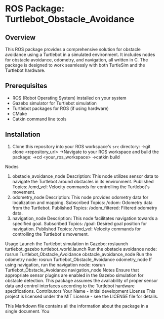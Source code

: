 # ROS Package: Turtlebot_Obstacle_Avoidance 

## Overview 
This ROS package provides a comprehensive solution for obstacle avoidance using a Turtlebot in a simulated environment. It includes nodes for obstacle avoidance, odometry, and navigation, all written in C. The package is designed to work seamlessly with both TurtleSim and the Turtlebot hardware.

## Prerequisites 
- ROS (Robot Operating System) installed on your system 
- Gazebo simulator for Turtlebot simulation 
- Turtlebot packages for ROS (if using hardware) 
- CMake 
- Catkin command line tools 

## Installation 
1. Clone this repository into your ROS workspace's `src` directory:
->git clone <repository_url> 
->Navigate to your ROS workspace and build the package:
->cd <your_ros_workspace> 
->catkin build 

Nodes
1. obstacle_avoidance_node
Description: This node utilizes sensor data to navigate the Turtlebot around obstacles in its environment.
Published Topics:
/cmd_vel: Velocity commands for controlling the Turtlebot's movement.
2. odometry_node
Description: This node provides odometry data for localization and mapping.
Subscribed Topics:
/odom: Odometry data from the Turtlebot.
Published Topics:
/odom_filtered: Filtered odometry data.
3. navigation_node
Description: This node facilitates navigation towards a specified goal.
Subscribed Topics:
/goal: Desired goal position for navigation.
Published Topics:
/cmd_vel: Velocity commands for controlling the Turtlebot's movement.

Usage
Launch the Turtlebot simulation in Gazebo:
roslaunch turtlebot_gazebo turtlebot_world.launch 
Run the obstacle avoidance node:
rosrun Turtlebot_Obstacle_Avoidance obstacle_avoidance_node 
Run the odometry node:
rosrun Turtlebot_Obstacle_Avoidance odometry_node 
If using navigation, run the navigation node:
rosrun Turtlebot_Obstacle_Avoidance navigation_node 
Notes
Ensure that appropriate sensor plugins are enabled in the Gazebo simulation for obstacle detection.
This package assumes the availability of proper sensor data and control interfaces according to the Turtlebot hardware specifications.
Contributors
Your Name - Initial development
License
This project is licensed under the MIT License - see the LICENSE file for details.

This Markdown file contains all the information about the package in a single document. You
